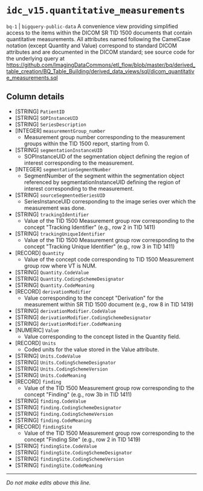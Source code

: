 # `idc_v15.quantitative_measurements`
`bq-1` | `bigquery-public-data`
A convenience view providing simplified access to the items within the DICOM SR TID 1500 documents that contain quantitative measurements. All attributes named following the CamelCase notation (except Quantity and Value) correspond to standard DICOM attributes and are documented in the DICOM standard; see source code for the underlying query at https://github.com/ImagingDataCommons/etl_flow/blob/master/bq/derived_table_creation/BQ_Table_Building/derived_data_views/sql/dicom_quantitative_measurements.sql

## Column details
* [STRING]    `PatientID`
* [STRING]    `SOPInstanceUID`
* [STRING]    `SeriesDescription`
* [INTEGER]   `measurementGroup_number`
  - Measurement group number corresponding to the measurement groups within the TID 1500 report, starting from 0.
* [STRING]    `segmentationInstanceUID`
  - SOPInstanceUID of the segmentation object defining the region of interest corresponding to the measurement.
* [INTEGER]   `segmentationSegmentNumber`
  - SegmentNumber of the segment within the segmentation object referenced by segmentationInstanceUID defining the region of interest corresponding to the measurement.
* [STRING]    `sourceSegmentedSeriesUID`
  - SeriesInstanceUID corresponding to the image series over which the measurement was done.
* [STRING]    `trackingIdentifier`
  - Value of the TID 1500 Measurement group row corresponding to the concept "Tracking Identifier" (e.g., row 2 in TID 1411)
* [STRING]    `trackingUniqueIdentifier`
  - Value of the TID 1500 Measurement group row corresponding to the concept "Tracking Unique Identifier" (e.g., row 3 in TID 1411)
* [RECORD]    `Quantity`
  - Value of the concept code corresponding to TID 1500 Measurement group row where VT is NUM.
* [STRING]    `Quantity.CodeValue`
* [STRING]    `Quantity.CodingSchemeDesignator`
* [STRING]    `Quantity.CodeMeaning`
* [RECORD]    `derivationModifier`
  - Value corresponding to the concept "Derivation" for the measurement within SR TID 1500 document (e.g., row 8 in TID 1419)
* [STRING]    `derivationModifier.CodeValue`
* [STRING]    `derivationModifier.CodingSchemeDesignator`
* [STRING]    `derivationModifier.CodeMeaning`
* [NUMERIC]   `Value`
  - Value corresponding to the concept listed in the Quantity field.
* [RECORD]    `Units`
  - Coded units for the value stored in the Value attribute.
* [STRING]    `Units.CodeValue`
* [STRING]    `Units.CodingSchemeDesignator`
* [STRING]    `Units.CodingSchemeVersion`
* [STRING]    `Units.CodeMeaning`
* [RECORD]    `finding`
  - Value of the TID 1500 Measurement group row corresponding to the concept "Finding" (e.g., row 3b in TID 1411)
* [STRING]    `finding.CodeValue`
* [STRING]    `finding.CodingSchemeDesignator`
* [STRING]    `finding.CodingSchemeVersion`
* [STRING]    `finding.CodeMeaning`
* [RECORD]    `findingSite`
  - Value of the TID 1500 Measurement group row corresponding to the concept "Finding Site" (e.g., row 2 in TID 1419)
* [STRING]    `findingSite.CodeValue`
* [STRING]    `findingSite.CodingSchemeDesignator`
* [STRING]    `findingSite.CodingSchemeVersion`
* [STRING]    `findingSite.CodeMeaning`

-------------------------------------------------------------------------------
*Do not make edits above this line.*
